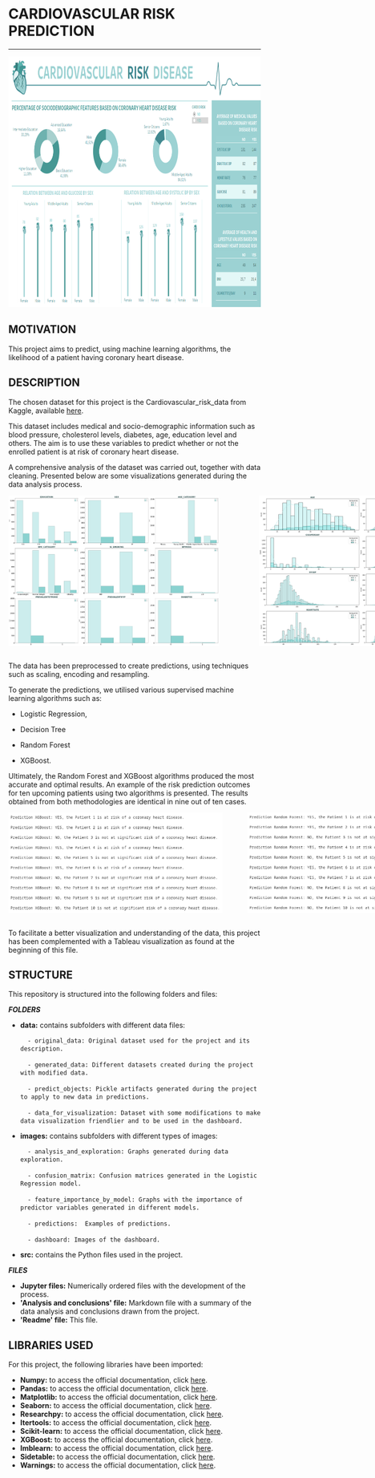 # CARDIOVASCULAR RISK PREDICTION

-----------------------

<img src="images/dashboard/dashboard_cardio.png" alt="dashboard" style="height: 500px;">

<br>


## MOTIVATION

This project aims to predict, using machine learning algorithms, the likelihood of a patient having coronary heart disease.

## DESCRIPTION

The chosen dataset for this project is the Cardiovascular_risk_data from Kaggle, available [here](https://www.kaggle.com/datasets/mamta1999/cardiovascular-risk-data).

This dataset includes medical and socio-demographic information such as blood pressure, cholesterol levels, diabetes, age, education level and others. The aim is to use these variables to predict whether or not the enrolled patient is at risk of coronary heart disease.

A comprehensive analysis of the dataset was carried out, together with data cleaning. Presented below are some visualizations generated during the data analysis process.

<div style="display: flex;">
    <img src="images/analysis_and_exploration/categorical_counplot.png" alt="Counplot" style="height: 300px; margin-right: 80px;">
    <img src="images/analysis_and_exploration/numerical_histplot.png" alt="Histplot" style="height: 300px;">
</div>
<br>

The data has been preprocessed to create predictions, using techniques such as scaling, encoding and resampling.


To generate the predictions, we utilised various supervised machine learning algorithms such as: 


- Logistic Regression,

- Decision Tree

- Random Forest

- XGBoost.


Ultimately, the Random Forest and XGBoost algorithms produced the most accurate and optimal results. An example of the risk prediction outcomes for ten upcoming patients using two algorithms is presented. The results obtained from both methodologies are identical in nine out of ten cases.

<div style="display: flex;">
    <img src="images/predictions/xgboost_prediction.png" alt="xgboost" style="height: 200px; margin-right: 50px;">
    <img src="images/predictions/random_forest_prediction.png" alt="randomforest" style="height: 200px;">
</div>
<br>

To facilitate a better visualization and understanding of the data, this project has been complemented with a Tableau visualization as found at the beginning of this file.

## STRUCTURE

This repository is structured into the following folders and files:

***FOLDERS***

- **data:** contains subfolders with different data files:

        - original_data: Original dataset used for the project and its description.

        - generated_data: Different datasets created during the project with modified data.

        - predict_objects: Pickle artifacts generated during the project to apply to new data in predictions.

        - data_for_visualization: Dataset with some modifications to make data visualization friendlier and to be used in the dashboard.

- **images:** contains subfolders with different types of images:

        - analysis_and_exploration: Graphs generated during data exploration.

        - confusion_matrix: Confusion matrices generated in the Logistic Regression model.

        - feature_importance_by_model: Graphs with the importance of predictor variables generated in different models.

        - predictions:  Examples of predictions.

        - dashboard: Images of the dashboard.

- **src:** contains the Python files used in the project.

***FILES***

- **Jupyter files:** Numerically ordered files with the development of the process.
- **'Analysis and conclusions' file:** Markdown file with a summary of the data analysis and conclusions drawn from the project.
- **'Readme' file:** This file.


## LIBRARIES USED

For this project, the following libraries have been imported:

- **Numpy:** to access the official documentation, click [here](https://numpy.org/doc/stable/user/).
- **Pandas:** to access the official documentation, click [here](https://pandas.pydata.org/docs/).
- **Matplotlib:** to access the official documentation, click [here](https://matplotlib.org/stable/users/index.html).
- **Seaborn:** to access the official documentation, click [here](https://seaborn.pydata.org/tutorial.html).
- **Researchpy:** to access the official documentation, click [here](https://researchpy.readthedocs.io/en/latest/).
- **Itertools:** to access the official documentation, click [here](https://docs.python.org/es/dev/library/itertools.html).
- **Scikit-learn:** to access the official documentation, click [here](https://scikit-learn.org/stable/user_guide.html).
- **XGBoost:** to access the official documentation, click [here](https://xgboost.readthedocs.io/en/stable/).
- **Imblearn:** to access the official documentation, click [here](https://imbalanced-learn.org/stable/user_guide.html).
- **Sidetable:** to access the official documentation, click [here](https://pypi.org/project/sidetable/).
- **Warnings:** to access the official documentation, click [here](https://docs.python.org/3/library/warnings.html).